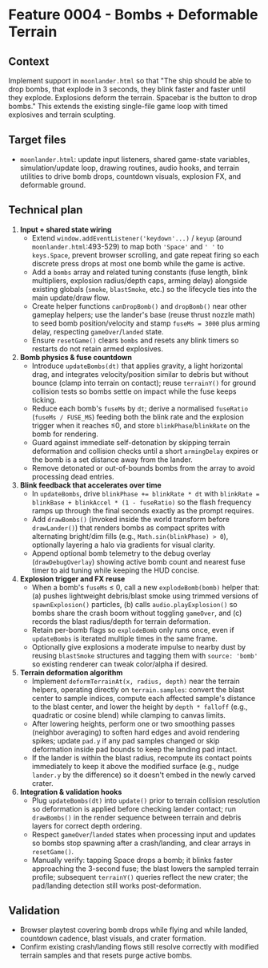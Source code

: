 # Feature 0004 - Bombs + Deformable Terrain

## Context
Implement support in `moonlander.html` so that "The ship should be able to drop bombs, that explode in 3 seconds, they blink faster and faster until they explode. Explosions deform the terrain. Spacebar is the button to drop bombs." This extends the existing single-file game loop with timed explosives and terrain sculpting.

## Target files
- `moonlander.html`: update input listeners, shared game-state variables, simulation/update loop, drawing routines, audio hooks, and terrain utilities to drive bomb drops, countdown visuals, explosion FX, and deformable ground.

## Technical plan
1. **Input + shared state wiring**
   - Extend `window.addEventListener('keydown'...)` / `keyup` (around `moonlander.html`:493-529) to map both `'Space'` and `' '` to `keys.Space`, prevent browser scrolling, and gate repeat firing so each discrete press drops at most one bomb while the game is active.
   - Add a `bombs` array and related tuning constants (fuse length, blink multipliers, explosion radius/depth caps, arming delay) alongside existing globals (`smoke`, `blastSmoke`, etc.) so the lifecycle ties into the main update/draw flow.
   - Create helper functions `canDropBomb()` and `dropBomb()` near other gameplay helpers; use the lander's base (reuse thrust nozzle math) to seed bomb position/velocity and stamp `fuseMs = 3000` plus arming delay, respecting `gameOver`/`landed` state.
   - Ensure `resetGame()` clears `bombs` and resets any blink timers so restarts do not retain armed explosives.
2. **Bomb physics & fuse countdown**
   - Introduce `updateBombs(dt)` that applies gravity, a light horizontal drag, and integrates velocity/position similar to debris but without bounce (clamp into terrain on contact); reuse `terrainY()` for ground collision tests so bombs settle on impact while the fuse keeps ticking.
   - Reduce each bomb's `fuseMs` by `dt`; derive a normalised `fuseRatio` (`fuseMs / FUSE_MS`) feeding both the blink rate and the explosion trigger when it reaches ≤0, and store `blinkPhase`/`blinkRate` on the bomb for rendering.
   - Guard against immediate self-detonation by skipping terrain deformation and collision checks until a short `armingDelay` expires or the bomb is a set distance away from the lander.
   - Remove detonated or out-of-bounds bombs from the array to avoid processing dead entries.
3. **Blink feedback that accelerates over time**
   - In `updateBombs`, drive `blinkPhase += blinkRate * dt` with `blinkRate = blinkBase + blinkAccel * (1 - fuseRatio)` so the flash frequency ramps up through the final seconds exactly as the prompt requires.
   - Add `drawBombs()` (invoked inside the world transform before `drawLander()`) that renders bombs as compact sprites with alternating bright/dim fills (e.g., `Math.sin(blinkPhase) > 0`), optionally layering a halo via gradients for visual clarity.
   - Append optional bomb telemetry to the debug overlay (`drawDebugOverlay`) showing active bomb count and nearest fuse timer to aid tuning while keeping the HUD concise.
4. **Explosion trigger and FX reuse**
   - When a bomb's `fuseMs` ≤ 0, call a new `explodeBomb(bomb)` helper that: (a) pushes lightweight debris/blast smoke using trimmed versions of `spawnExplosion()` particles, (b) calls `audio.playExplosion()` so bombs share the crash boom without toggling `gameOver`, and (c) records the blast radius/depth for terrain deformation.
   - Retain per-bomb flags so `explodeBomb` only runs once, even if `updateBombs` is iterated multiple times in the same frame.
   - Optionally give explosions a moderate impulse to nearby dust by reusing `blastSmoke` structures and tagging them with `source: 'bomb'` so existing renderer can tweak color/alpha if desired.
5. **Terrain deformation algorithm**
   - Implement `deformTerrainAt(x, radius, depth)` near the terrain helpers, operating directly on `terrain.samples`: convert the blast center to sample indices, compute each affected sample's distance to the blast center, and lower the height by `depth * falloff` (e.g., quadratic or cosine blend) while clamping to canvas limits.
   - After lowering heights, perform one or two smoothing passes (neighbor averaging) to soften hard edges and avoid rendering spikes; update `pad.y` if any pad samples changed or skip deformation inside pad bounds to keep the landing pad intact.
   - If the lander is within the blast radius, recompute its contact points immediately to keep it above the modified surface (e.g., nudge `lander.y` by the difference) so it doesn't embed in the newly carved crater.
6. **Integration & validation hooks**
   - Plug `updateBombs(dt)` into `update()` prior to terrain collision resolution so deformation is applied before checking lander contact; run `drawBombs()` in the render sequence between terrain and debris layers for correct depth ordering.
   - Respect `gameOver`/`landed` states when processing input and updates so bombs stop spawning after a crash/landing, and clear arrays in `resetGame()`.
   - Manually verify: tapping Space drops a bomb; it blinks faster approaching the 3-second fuse; the blast lowers the sampled terrain profile; subsequent `terrainY()` queries reflect the new crater; the pad/landing detection still works post-deformation.

## Validation
- Browser playtest covering bomb drops while flying and while landed, countdown cadence, blast visuals, and crater formation.
- Confirm existing crash/landing flows still resolve correctly with modified terrain samples and that resets purge active bombs.
